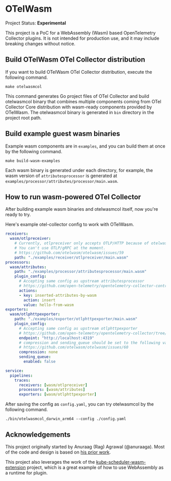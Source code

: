 # OTelWasm

Project Status: **Experimental**

This project is a PoC for a WebAssembly (Wasm) based OpenTelemetry Collector plugins. It is not intended for production use, and it may include breaking changes without notice.

## Build OTelWasm OTel Collector distribution

If you want to build OTelWasm OTel Collector distribution, execute the following command.

```shell
make otelwasmcol
```

This command generates Go project files of OTel Collector and build otelwasmcol binary that combines multiple components coming from OTel Collector Core distribution with wasm-ready components provided by OTelWasm. The otelwasmcol binary is generated in `bin` directory in the project root path.

## Build example guest wasm binaries

Example wasm components are in `examples`, and you can build them at once by the following command.

```shell
make build-wasm-examples
```

Each wasm binary is generated under each directory, for example, the wasm version of `attributesprocessor` is generated at `examples/processor/attributes/processor/main.wasm`.

## How to run wasm-powered OTel Collector

After building example wasm binaries and otelwasmcol itself, now you're ready to try.

Here's example otel-collector config to work with OTelWasm.

```yaml
receivers:
  wasm/otlpreceiver:
    # Currently, otlpreceiver only accepts OTLP/HTTP because of otelwasm bug.
    # You can't use OTLP/gRPC at the moment.
    # https://github.com/otelwasm/otelwasm/issues/59
    path: "./examples/receiver/otlpreceiver/main.wasm"
processors:
  wasm/attributes:
    path: "./examples/processor/attributesprocessor/main.wasm"
    plugin_config:
      # Accepting same config as upstream attributesprocessor
      # https://github.com/open-telemetry/opentelemetry-collector-contrib/tree/main/processor/attributesprocessor
      actions:
      - key: inserted-attributes-by-wasm
        action: insert
        value: hello-from-wasm
exporters:
  wasm/otlphttpexporter:
    path: "./examples/exporter/otlphttpexporter/main.wasm"
    plugin_config:
      # Accepting same config as upstream otlphttpexporter 
      # https://github.com/open-telemetry/opentelemetry-collector/tree/main/exporter/otlphttpexporter
      endpoint: "http://localhost:4319"
      # compression and sending_queue should be set to the following values due to otelwasm bug.
      # https://github.com/otelwasm/otelwasm/issues/60
      compression: none
      sending_queue:
        enabled: false

service:
  pipelines:
    traces:
      receivers: [wasm/otlpreceiver]
      processors: [wasm/attributes]
      exporters: [wasm/otlphttpexporter]
```

After saving the config as `config.yaml`, you can try otelwasmcol by the following command.

```shell
./bin/otelwasmcol_darwin_arm64 --config ./config.yaml
```

## Acknowledgements

This project originally started by Anuraag (Rag) Agrawal (@anuraaga). Most of the code and design is based on [his prior work](https://github.com/open-telemetry/opentelemetry-collector-contrib/issues/11772).

This project also leverages the work of the [kube-scheduler-wasm-extension](https://github.com/kubernetes-sigs/kube-scheduler-wasm-extension) project, which is a great example of how to use WebAssembly as a runtime for plugin.
